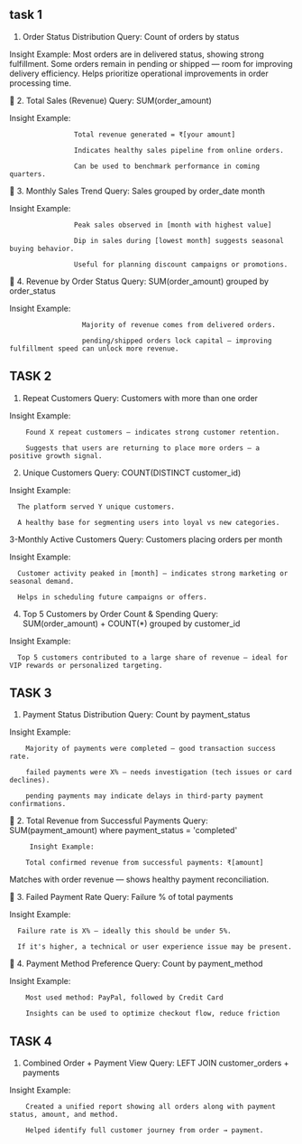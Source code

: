 task 1 
---------

1. Order Status Distribution
                    Query: Count of orders by status

 Insight Example:
                    Most orders are in delivered status, showing strong fulfillment.
                    Some orders remain in pending or shipped — room for improving delivery efficiency.
                    Helps prioritize operational improvements in order processing time.

🔹 2. Total Sales (Revenue)
                    Query: SUM(order_amount)

Insight Example:

                    Total revenue generated = ₹[your amount]
                    
                    Indicates healthy sales pipeline from online orders.
                    
                    Can be used to benchmark performance in coming quarters.

🔹 3. Monthly Sales Trend
                    Query: Sales grouped by order_date month

 Insight Example:

                    Peak sales observed in [month with highest value]
                    
                    Dip in sales during [lowest month] suggests seasonal buying behavior.
                    
                    Useful for planning discount campaigns or promotions.

🔹 4. Revenue by Order Status
                    Query: SUM(order_amount) grouped by order_status

 Insight Example:

                      Majority of revenue comes from delivered orders.
                      
                      pending/shipped orders lock capital — improving fulfillment speed can unlock more revenue.





TASK 2
---------
1. Repeat Customers
        Query: Customers with more than one order

Insight Example:

        Found X repeat customers — indicates strong customer retention.
        
        Suggests that users are returning to place more orders — a positive growth signal.


2. Unique Customers
      Query: COUNT(DISTINCT customer_id)

Insight Example:

      The platform served Y unique customers.
      
      A healthy base for segmenting users into loyal vs new categories.



3-Monthly Active Customers
      Query: Customers placing orders per month

 Insight Example:

      Customer activity peaked in [month] — indicates strong marketing or seasonal demand.

      Helps in scheduling future campaigns or offers.


 4. Top 5 Customers by Order Count & Spending
      Query: SUM(order_amount) + COUNT(*) grouped by customer_id

 Insight Example:

      Top 5 customers contributed to a large share of revenue — ideal for VIP rewards or personalized targeting.

TASK 3
----------

 1. Payment Status Distribution
Query: Count by payment_status

Insight Example:
        
        Majority of payments were completed — good transaction success rate.
        
        failed payments were X% — needs investigation (tech issues or card declines).
        
        pending payments may indicate delays in third-party payment confirmations.

🔹 2. Total Revenue from Successful Payments
        Query: SUM(payment_amount) where payment_status = 'completed'
        
         Insight Example:
        
        Total confirmed revenue from successful payments: ₹[amount]

Matches with order revenue — shows healthy payment reconciliation.

🔹 3. Failed Payment Rate
      Query: Failure % of total payments

 Insight Example:

      Failure rate is X% — ideally this should be under 5%.
      
      If it's higher, a technical or user experience issue may be present.

🔹 4. Payment Method Preference
        Query: Count by payment_method

 Insight Example:

        Most used method: PayPal, followed by Credit Card
        
        Insights can be used to optimize checkout flow, reduce friction



TASK 4
---------

1. Combined Order + Payment View
        Query: LEFT JOIN customer_orders + payments

Insight Example:

        Created a unified report showing all orders along with payment status, amount, and method.
        
        Helped identify full customer journey from order → payment.

                      
